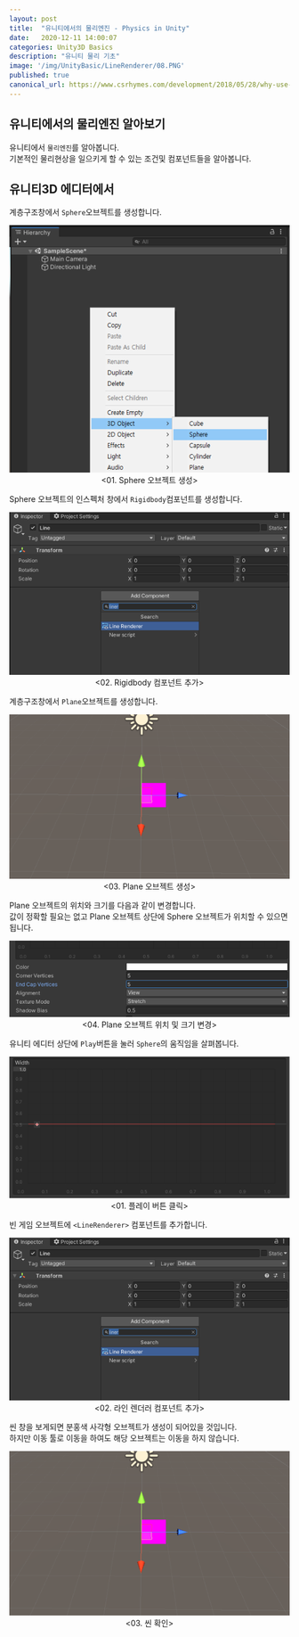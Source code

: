 ```yaml
---
layout: post
title:  "유니티에서의 물리엔진 - Physics in Unity"
date:   2020-12-11 14:00:07
categories: Unity3D Basics
description: "유니티 물리 기초"
image: '/img/UnityBasic/LineRenderer/08.PNG'
published: true
canonical_url: https://www.csrhymes.com/development/2018/05/28/why-use-a-static-site-generator.html
---
```


## 유니티에서의 물리엔진 알아보기
유니티에서 `물리엔진`를 알아봅니다.  
기본적인 물리현상을 일으키게 할 수 있는 조건및 컴포넌트들을 알아봅니다.  
  
## 유니티3D 에디터에서  

계층구조창에서 `Sphere`오브젝트를 생성합니다.
<p align="center"><img src="/img/UnityBasic/PhysicsBasic/01.PNG"><br/>
<01. Sphere 오브젝트 생성></p>  
  
Sphere 오브젝트의 인스펙처 창에서 `Rigidbody`컴포넌트를 생성합니다.
<p align="center"><img src="/img/UnityBasic/LineRenderer/02.PNG"><br/>
<02. Rigidbody 컴포넌트 추가></p>  
  
계층구조창에서 `Plane`오브젝트를 생성합니다.
<p align="center"><img src="/img/UnityBasic/LineRenderer/03.PNG"><br/>
<03. Plane 오브젝트 생성></p>  
  
Plane 오브젝트의 위치와 크기를 다음과 같이 변경합니다.  
값이 정확할 필요는 없고 Plane 오브젝트 상단에 Sphere 오브젝트가 위치할 수 있으면 됩니다.
<p align="center"><img src="/img/UnityBasic/LineRenderer/06.PNG"><br/>
<04. Plane 오브젝트 위치 및 크기 변경></p>  
  
유니티 에디터 상단에 `Play`버튼을 눌러 `Sphere`의 움직임을 살펴봅니다.
<p align="center"><img src="/img/UnityBasic/LineRenderer/07.PNG"><br/>
<01. 플레이 버튼 클릭></p>  
  
빈 게임 오브젝트에 `<LineRenderer>` 컴포넌트를 추가합니다.  
<p align="center"><img src="/img/UnityBasic/LineRenderer/02.PNG"><br/>
<02. 라인 렌더러 컴포넌트 추가></p>
  
씬 창을 보게되면 분홍색 사각형 오브젝트가 생성이 되어있을 것입니다.  
하지만 이동 툴로 이동을 하여도 해당 오브젝트는 이동을 하지 않습니다.   
<p align="center"><img src="/img/UnityBasic/LineRenderer/03.PNG"><br/>
<03. 씬 확인></p>
